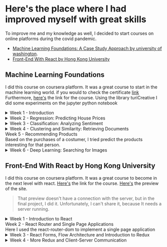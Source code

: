 # Here's the place where I had improved myself with great skills
To improve me and my knowledge as well, I decided to start courses on online platforms during the covid pandemic.
- [Machine Learning Foundations: A Case Study Approach by university of washington](#machine).
- [Front-End With React by Hong Kong University](#React)
## <a name="machine">Machine Learning Foundations</a>
I did this course on coursera platform. It was a great course to start in the machine learning world. 
if you would to check the certificate [link](https://coursera.org/share/09b4af1cf4bc575eb15e147ffb18cddd)
Furthermore, [here's](https://www.coursera.org/specializations/machine-learning) the link for the course.
Using the library turiCreative I did some experiments on the jupyter python notebook
<details>
<summary>Week 1 - Introduction</summary>
On the first week the lessons focus was only in the most commons commands using turicreative
</details>
<details>
<summary>
Week 2 - Regression: Predicting House Prices
</summary>
Here I did my first experiment using machine learning. I predicted houses prices based on location, the number of restrooms, square meters, rooms and other characteristics of houses. 
</details>
<details>
<summary>
Week 3 - Classification: Analyzing Sentiment
</summary>
Creating a rating of sentiment placed on products comments and understanding what will be the rating of a person based on the comment which he wrote. 
</details><details>
<summary>
Week 4 - Clustering and Similarity: Retrieving Documents
</summary>
Here I clustered documents based on TF-IDF. And I clustered more than 2 thousands documents about people on Wikipedia 
</details>

<summary>
Week 5 - Recommending Products
</summary>
Based on the purchases of a costumer, I tried predict the products interesting for that person.
</details>
<details>
<summary>
Week 6 - Deep Learning: Searching for Images
</summary>
Using a dataset with 5 thousand images, I identified three types of images (with cats, with birds, with cars) and got information about those automatically after training a neural network using the principles of deep learning. 
</details>

## <a name="React">Front-End With React by Hong Kong University</a>
I did this course on coursera platform. It was a great course to become in the next level with react.
[Here's](https://www.coursera.org/learn/front-end-react) the link for the course. 
[Here's](https://jecrs687.github.io/Courses-and-Certifications/Confusion) the preview of the site.
>That preview doesn't have a connection with the server, but in the final project, I did it. Unfortunately, I can't share it, because It needs a server running.
<details>
<summary>
Week 1 - Introduction to React
</summary>
I started the development of a react application, it name is ConFusion, it is something like a menu for a restaurant with who has that name. 
I learned about components (I already did know it, but the course was deeper than my knowledge). Also, we create a page using bootstrap, react-scrap, font-awesome and other technologies
</details>
<summary>
Week 2 - React Router and Single Page Applications
</summary>
Here I used the react-router-dom to implement a single page application
</details>
<details>
<summary>
Week 3 - React Forms, Flow Architecture and Introduction to Redux
  </summary>
ere we created in two ways forms. Firstly, we used only react and, in a second way, we used a library to interact directly with redux. </details><details>
<summary>
Week 4 - More Redux and Client-Server Communication
</summary>
Using the package json-server I put to run my server to provide information to the website, also, the server provided, as well, pictures too.
</details>
